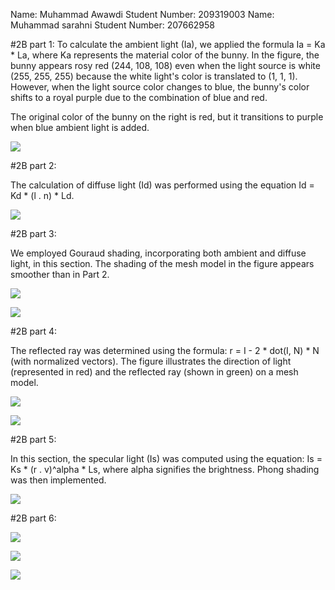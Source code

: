 Name: Muhammad Awawdi
Student Number: 209319003
Name: Muhammad sarahni
Student Number: 207662958


#2B part 1:
To calculate the ambient light (Ia), we applied the formula Ia = Ka * La, where Ka represents the material color of the bunny. In the figure, the bunny appears rosy red (244, 108, 108) even when the light source is white (255, 255, 255) because the white light's color is translated to (1, 1, 1). However, when the light source color changes to blue, the bunny's color shifts to a royal purple due to the combination of blue and red.

The original color of the bunny on the right is red, but it transitions to purple when blue ambient light is added.


![](https://github.com/HaifaGraphicsCourses/computer-graphics-2023-awawdi-sarahni/blob/master/Assignment2Report/2b_1%20merged.jpg)

#2B part 2:


The calculation of diffuse light (Id) was performed using the equation Id = Kd * (l . n) * Ld.

![](https://github.com/HaifaGraphicsCourses/computer-graphics-2023-awawdi-sarahni/blob/master/Assignment2Report/2B_22.png)


#2B part 3:


We employed Gouraud shading, incorporating both ambient and diffuse light, in this section. The shading of the mesh model in the figure appears smoother than in Part 2.


![](https://github.com/HaifaGraphicsCourses/computer-graphics-2023-awawdi-sarahni/blob/master/Assignment2Report/2B_3.png)

![](https://github.com/HaifaGraphicsCourses/computer-graphics-2023-awawdi-sarahni/blob/master/Assignment2Report/2B_33.png)

#2B part 4:

The reflected ray was determined using the formula: r = I - 2 * dot(I, N) * N (with normalized vectors). The figure illustrates the direction of light (represented in red) and the reflected ray (shown in green) on a mesh model.

![](https://github.com/HaifaGraphicsCourses/computer-graphics-2023-awawdi-sarahni/blob/master/Assignment2Report/2B_4.png)

![](https://github.com/HaifaGraphicsCourses/computer-graphics-2023-awawdi-sarahni/blob/master/Assignment2Report/2b_444.png)

#2B part 5:

In this section, the specular light (Is) was computed using the equation: Is = Ks * (r . v)^alpha * Ls, where alpha signifies the brightness. Phong shading was then implemented.



![](https://github.com/HaifaGraphicsCourses/computer-graphics-2023-awawdi-sarahni/blob/master/Assignment2Report/2b_5.png)


#2B part 6:


![](https://github.com/HaifaGraphicsCourses/computer-graphics-2023-awawdi-sarahni/blob/master/Assignment2Report/2_6.png)


![](https://github.com/HaifaGraphicsCourses/computer-graphics-2023-awawdi-sarahni/blob/master/Assignment2Report/2_66.png)

![](https://github.com/HaifaGraphicsCourses/computer-graphics-2023-awawdi-sarahni/blob/master/Assignment2Report/2_666.png)

